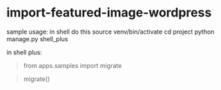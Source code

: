 # import-featured-image-wordpress

sample usage: in shell do this
source venv/bin/activate
cd project
python manage.py shell_plus

in shell plus:
> from apps.samples import migrate


> migrate()
